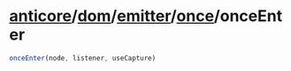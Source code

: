 # [anticore](../../../../../../#reference)/[dom](../../../#reference)/[emitter](../../#reference)/[once](../#reference)/<a name="reference">onceEnter</a>

```js
onceEnter(node, listener, useCapture)
```